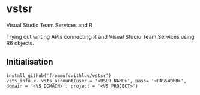# vstsr
Visual Studio Team Services and R

Trying out writing APIs connecting R and Visual Studio Team Services using R6 objects.

## Initialisation
```
install_github('frommufcwithluv/vstsr')
vsts_info <- vsts_account(user = '<USER NAME>', pass= '<PASSWORD>', domain = '<VS DOMAIN>', project = '<VS PROJECT>')
```
